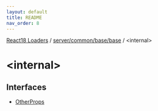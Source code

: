 ```yaml
---
layout: default
title: README
nav_order: 8
---
```


[React18 Loaders](../../../../../modules.md) / [server/common/base/base](../README.md) / \<internal\>

# \<internal\>

## Interfaces

- [OtherProps](interfaces/OtherProps.md)
